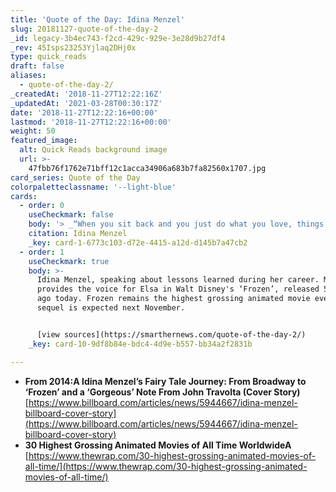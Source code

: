 ```yaml
---
title: 'Quote of the Day: Idina Menzel'
slug: 20181127-quote-of-the-day-2
_id: legacy-3b4ec743-f2cd-429c-929e-3e28d9b27df4
_rev: 45Isps23253Yjlaq2DHj0x
type: quick_reads
draft: false
aliases:
  - quote-of-the-day-2/
_createdAt: '2018-11-27T12:22:16Z'
_updatedAt: '2021-03-28T00:30:17Z'
date: '2018-11-27T12:22:16+00:00'
lastmod: '2018-11-27T12:22:16+00:00'
weight: 50
featured_image:
  alt: Quick Reads background image
  url: >-
    47fbb76f1762e71bff12c1acca34906a683b7fa82560x1707.jpg
card_series: Quote of the Day
colorpaletteclassname: '--light-blue'
cards:
  - order: 0
    useCheckmark: false
    body: '> _“When you sit back and you just do what you love, things happen."_'
    citation: Idina Menzel
    _key: card-1-6773c103-d72e-4415-a12d-d145b7a47cb2
  - order: 1
    useCheckmark: true
    body: >-
      Idina Menzel, speaking about lessons learned during her career. Menzel
      provides the voice for Elsa in Walt Disney's ‘Frozen’, released 5 years
      ago today. Frozen remains the highest grossing animated movie ever. Its
      sequel is expected next November.


      [view sources](https://smarthernews.com/quote-of-the-day-2/)
    _key: card-10-9df8b84e-bdc4-4d9e-b557-bb34a2f2831b

---
```

* **From 2014:A Idina Menzel’s Fairy Tale Journey: From Broadway to ‘Frozen’ and a ‘Gorgeous’ Note From John Travolta (Cover Story)**  
[https://www.billboard.com/articles/news/5944667/idina-menzel-billboard-cover-story](https://www.billboard.com/articles/news/5944667/idina-menzel-billboard-cover-story)
* **30 Highest Grossing Animated Movies of All Time WorldwideA**  
[https://www.thewrap.com/30-highest-grossing-animated-movies-of-all-time/](https://www.thewrap.com/30-highest-grossing-animated-movies-of-all-time/)